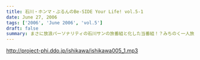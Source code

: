 ```yaml
---
title: 石川・ホンマ・ぶるんのBe-SIDE Your Life! vol.5-1
date: June 27, 2006
tags: ['2006', 'June 2006', 'vol.5']
draft: false
summary: まさに放浪パーソナリティの石川サンの旅番組と化した当番組！？みちのく一人旅どころではない、「グレートジャーニー」の一部始終をお聴き下さい．．．あ、ホンマサン30歳ハッピバースディ．．．NAMAE
---
```


http://project-phi.ddo.jp/ishikawa/ishikawa005_1.mp3